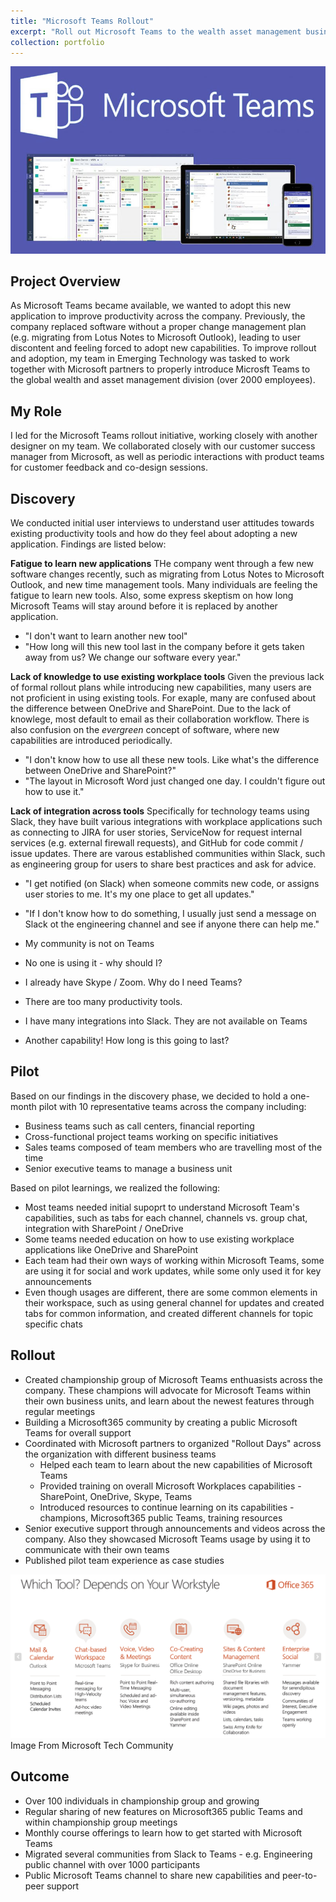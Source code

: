 ```yaml
---
title: "Microsoft Teams Rollout"
excerpt: "Roll out Microsoft Teams to the wealth asset management business unit <br/><img src='/images/MSTeams.jpg'>"
collection: portfolio
---
```


![](/images/MSTeams.jpg)

## Project Overview

As Microsoft Teams became available, we wanted to adopt this new application to improve productivity across the company. Previously, the company replaced software without a proper change management plan (e.g. migrating from Lotus Notes to Microsoft Outlook), leading to user discontent and feeling forced to adopt new capabilities. To improve rollout and adoption, my team in Emerging Technology was tasked to work together with Microsoft partners to properly introduce Microsft Teams to the global wealth and asset management division (over 2000 employees).

## My Role

I led for the Microsoft Teams rollout initiative, working closely with another designer on my team. We collaborated closely with our customer success manager from Microsoft, as well as periodic interactions with product teams for customer feedback and co-design sessions.

## Discovery

We conducted initial user interviews to understand user attitudes towards existing productivity tools and how do they feel about adopting a new application. Findings are listed below:

**Fatigue to learn new applications**
THe company went through a few new software changes recently, such as migrating from Lotus Notes to Microsoft Outlook, and new time management tools. Many individuals are feeling the fatigue to learn new tools. Also, some express skeptism on how long Microsoft Teams will stay around before it is replaced by another application. 
* "I don't want to learn another new tool"
* "How long will this new tool last in the company before it gets taken away from us? We change our software every year."

**Lack of knowledge to use existing workplace tools**
Given the previous lack of formal rollout plans while introducing new capabilities, many users are not proficient in using existing tools. For exaple, many are confused about the difference between OneDrive and SharePoint. Due to the lack of knowlege, most default to email as their collaboration workflow. There is also confusion on the *evergreen* concept of software, where new capabilities are introduced periodically.
* "I don't know how to use all these new tools. Like what's the difference between OneDrive and SharePoint?"
* "The layout in Microsoft Word just changed one day. I couldn't figure out how to use it."

**Lack of integration across tools**
Specifically for technology teams using Slack, they have built various integrations with workplace applications such as connecting to JIRA for user stories, ServiceNow for request internal services (e.g. external firewall requests), and GitHub for code commit / issue updates. There are varous established communities within Slack, such as engineering group for users to share best practices and ask for advice.
* "I get notified (on Slack) when someone commits new code, or assigns user stories to me. It's my one place to get all updates."
* "If I don't know how to do something, I usually just send a message on Slack ot the engineering channel and see if anyone there can help me."

* My community is not on Teams
* No one is using it - why should I?
* I already have Skype / Zoom. Why do I need Teams?
* There are too many productivity tools.
* I have many integrations into Slack. They are not available on Teams
* Another capability! How long is this going to last?

## Pilot

Based on our findings in the discovery phase, we decided to hold a one-month pilot with 10 representative teams across the company including:
* Business teams such as call centers, financial reporting
* Cross-functional project teams working on specific initiatives
* Sales teams composed of team members who are travelling most of the time
* Senior executive teams to manage a business unit

Based on pilot learnings, we realized the following:
* Most teams needed initial supoprt to understand Microsoft Team's capabilities, such as tabs for each channel, channels vs. group chat, integration with SharePoint / OneDrive
* Some teams needed education on how to use existing workplace applications like OneDrive and SharePoint
* Each team had their own ways of working within Microsoft Teams, some are using it for social and work updates, while some only used it for key announcements
* Even though usages are different, there are some common elements in their workspace, such as using general channel for updates and created tabs for common information, and created different channels for topic specific chats

## Rollout

* Created championship group of Microsoft Teams enthuasists across the company. These champions will advocate for Microsoft Teams within their own business units, and learn about the newest features through regular meetings
* Building a Microsoft365 community by creating a public Microsoft Teams for overall support
* Coordinated with Microsoft partners to organized "Rollout Days" across the organization with different business teams
    * Helped each team to learn about the new capabilities of Microsoft Teams 
    * Provided training on overall Microsoft Workplaces capabilities - SharePoint, OneDrive, Skype, Teams
    * Introduced resources to continue learning on its capabilities - champions, Microsoft365 public Teams, training resources
* Senior executive support through announcements and videos across the company. Also they showcased Microsoft Teams usage by using it to communicate with their own teams
* Published pilot team experience as case studies

![](/images/MSTeams%20365Tools.png)
Image From Microsoft Tech Community

## Outcome

* Over 100 individuals in championship group and growing
* Regular sharing of new features on Microsoft365 public Teams and within championship group meetings
* Monthly course offerings to learn how to get started with Microsoft Teams
* Migrated several communities from Slack to Teams - e.g. Engineering public channel with over 1000 participants
* Public Microsoft Teams channel to share new capabilities and peer-to-peer support